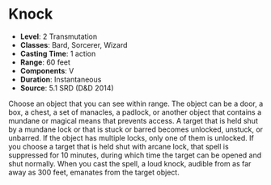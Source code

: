 # Knock

- **Level**: 2 Transmutation
- **Classes**: Bard, Sorcerer, Wizard
- **Casting Time**: 1 action
- **Range**: 60 feet
- **Components**: V
- **Duration**: Instantaneous
- **Source**: 5.1 SRD (D&D 2014)

Choose an object that you can see within range. The object can be a door, a box, a chest, a set of manacles, a padlock, or another object that contains a mundane or magical means that prevents access. A target that is held shut by a mundane lock or that is stuck or barred becomes unlocked, unstuck, or unbarred. If the object has multiple locks, only one of them is unlocked. If you choose a target that is held shut with arcane lock, that spell is suppressed for 10 minutes, during which time the target can be opened and shut normally. When you cast the spell, a loud knock, audible from as far away as 300 feet, emanates from the target object.

